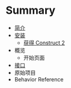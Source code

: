 # Summary

* [简介](README.md)
* [安装](Installing.md)
   * [获得 Construct 2](get_construct_2.md)
* 概览
   * 开始页面
* [接口](Interface.md)
* 原始项目
* Behavior Reference

